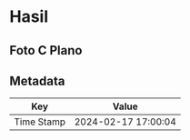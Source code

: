 # Hasil

## Foto C Plano


## Metadata

| Key        | Value               |
| ---------- | ------------------- |
| Time Stamp | 2024-02-17 17:00:04 |



